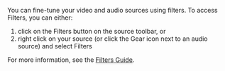 You can fine-tune your video and audio sources using filters. To access Filters, you can either:
1. click on the Filters button on the source toolbar, or
2. right click on your source (or click the Gear icon next to an audio source) and select Filters

For more information, see the [Filters Guide](https://obsproject.com/kb/filters-guide).
